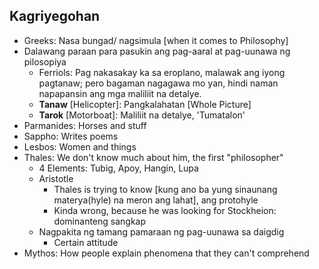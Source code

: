## Kagriyegohan
* Greeks: Nasa bungad/ nagsimula [when it comes to Philosophy]
* Dalawang paraan para pasukin ang pag-aaral at pag-uunawa ng pilosopiya
  * Ferriols: Pag nakasakay ka sa eroplano, malawak ang iyong pagtanaw; pero bagaman nagagawa mo yan, hindi naman napapansin ang mga maliliit na detalye.
  * **Tanaw** [Helicopter]: Pangkalahatan [Whole Picture]
  * **Tarok** [Motorboat]: Maliliit na detalye, 'Tumatalon'
* Parmanides: Horses and stuff
* Sappho: Writes poems
* Lesbos: Women and things
* Thales: We don't know much about him, the first "philosopher"
  * 4 Elements: Tubig, Apoy, Hangin, Lupa
  * Aristotle
    * Thales is trying to know [kung ano ba yung sinaunang materya(hyle) na meron ang lahat], ang protohyle
    * Kinda wrong, because he was looking for Stockheion: dominanteng sangkap
  * Nagpakita ng tamang pamaraan ng pag-uunawa sa daigdig
    * Certain attitude 
* Mythos: How people explain phenomena that they can't comprehend